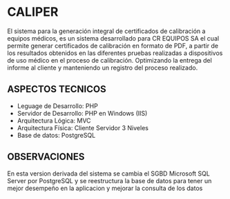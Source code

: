 # CALIPER

El sistema para la generación integral de certificados de calibración a equipos médicos, es un sistema desarrollado para CR EQUIPOS SA el cual permite generar certificados de calibración en formato de PDF, a partir de los resultados obtenidos en las diferentes pruebas realizadas a dispositivos de uso médico en el proceso de calibración. Optimizando la entrega del informe al cliente y manteniendo un registro del proceso realizado.

## ASPECTOS TECNICOS

  * Leguage de Desarrollo: PHP
  * Servidor de Desarrollo: PHP en Windows (IIS)
  * Arquitectura Lógica:	MVC
  * Arquitectura Física: Cliente Servidor 3 Niveles
  * Base de datos: PostgreSQL
  
## OBSERVACIONES

En esta version derivada del sistema se cambia el SGBD Microsoft SQL Server por PostgreSQL y se reestructura la base de datos para tener un mejor desempeño en la aplicacion y mejorar la consulta de los datos
